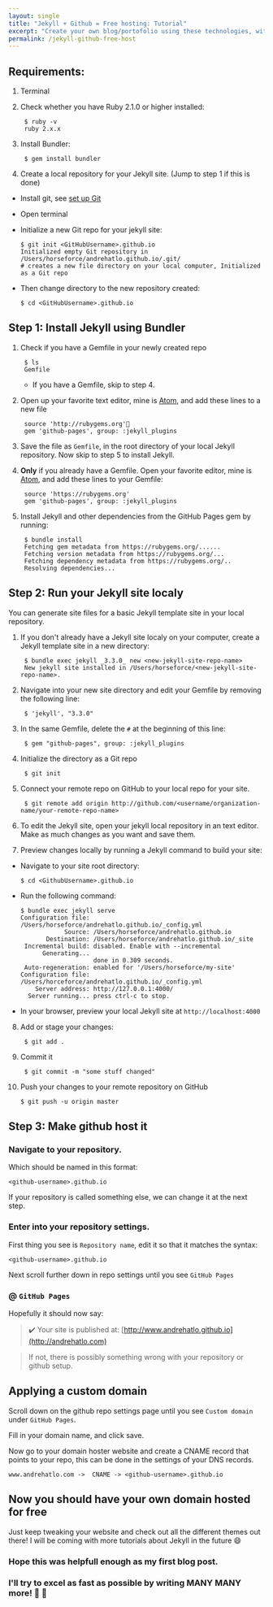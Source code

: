 ```yaml
---
layout: single
title: "Jekyll + Github = Free hosting: Tutorial"
excerpt: "Create your own blog/portofolio using these technologies, with no hosting fee!"
permalink: /jekyll-github-free-host
---
```


## Requirements:

1. Terminal
2. Check whether you have Ruby 2.1.0 or higher installed:

        $ ruby -v
        ruby 2.x.x

3. Install Bundler:

        $ gem install bundler

4. Create a local repository for your Jekyll site. (Jump to step 1 if this is done)

  * Install git, see [set up Git](https://help.github.com/articles/set-up-git/)
  * Open terminal
  * Initialize a new Git repo for your jekyll site:


        $ git init <GitHubUsername>.github.io
        Initialized empty Git repository in /Users/horseforce/andrehatlo.github.io/.git/
        # creates a new file directory on your local computer, Initialized as a Git repo


  * Then change directory to the new repository created:

        $ cd <GitHubUsername>.github.io


## Step 1: Install Jekyll using Bundler

1. Check if you have a Gemfile in your newly created repo

        $ ls
        Gemfile


    * If you have a Gemfile, skip to step 4.

2. Open up your favorite text editor, mine is [Atom](https://atom.io/), and add these lines to a new file


        source 'http://rubygems.org'
        gem 'github-pages', group: :jekyll_plugins


3. Save the file as `Gemfile`, in the root directory of your local Jekyll repository. Now skip to step 5 to install Jekyll.

4. **Only** if you already have a Gemfile. Open your favorite editor, mine is [Atom](https://atom.io/), and add these lines to your Gemfile:


        source 'https://rubygems.org'
        gem 'github-pages', group: :jekyll_plugins


5. Install Jekyll and other dependencies from the GitHub Pages gem by running:


        $ bundle install
        Fetching gem metadata from https://rubygems.org/......
        Fetching version metadata from https://rubygems.org/...
        Fetching dependency metadata from https://rubygems.org/..
        Resolving dependencies...


## Step 2: Run your Jekyll site localy

You can generate site files for a basic Jekyll template site in your local repository.

1. If you don't already have a Jekyll site localy on your computer, create a Jekyll template site in a new directory:


        $ bundle exec jekyll _3.3.0_ new <new-jekyll-site-repo-name>
        New jekyll site installed in /Users/horseforce/<new-jekyll-site-repo-name>.


2. Navigate into your new site directory and edit your Gemfile by removing the following line:


        $ 'jekyll', "3.3.0"


3. In the same Gemfile, delete the `#` at the beginning of this line:


        $ gem "github-pages", group: :jekyll_plugins


4. Initialize the directory as a Git repo


        $ git init


5. Connect your remote repo on GitHub to your local repo for your site.


        $ git remote add origin http://github.com/<username/organization-name/your-remote-repo-name>


6. To edit the Jekyll site, open your jekyll local repository in an text editor. Make as much changes as you want and save them.

7. Preview changes locally by running a Jekyll command to build your site:

  * Navigate to your site root directory:


        $ cd <GithubUsername>.github.io


  * Run the following command:

    ```
    $ bundle exec jekyll serve
    Configuration file: /Users/horseforce/andrehatlo.github.io/_config.yml
                Source: /Users/horseforce/andrehatlo.github.io
           Destination: /Users/horseforce/andrehatlo.github.io/_site
     Incremental build: disabled. Enable with --incremental
          Generating...
                        done in 0.309 seconds.
     Auto-regeneration: enabled for '/Users/horseforce/my-site'
    Configuration file: /Users/horceforce/andrehatlo.github.io/_config.yml
        Server address: http://127.0.0.1:4000/
      Server running... press ctrl-c to stop.
    ```

  * In your browser, preview your local Jekyll site at `http://localhost:4000`

8. Add or stage your changes:


        $ git add .


9. Commit it


        $ git commit -m "some stuff changed"


10. Push your changes to your remote repository on GitHub


        $ git push -u origin master



## Step 3: Make github host it

### Navigate to your repository.

Which should be named in this format:

    <github-username>.github.io

If your repository is called something else, we can change it at the next step.

### Enter into your repository settings.

First thing you see is `Repository name`, edit it so that it matches the syntax:

    <github-username>.github.io

Next scroll further down in repo settings until you see `GitHub Pages`

### @ `GitHub Pages`

Hopefully it should now say:

> :heavy_check_mark: Your site is published at: [http://www.andrehatlo.github.io](http://andrehatlo.com)

> If not, there is possibly something wrong with your repository or github setup.

## Applying a custom domain

Scroll down on the github repo settings page until you see `Custom domain` under `GitHub Pages`.

Fill in your domain name, and click save.

Now go to your domain hoster website and create a CNAME record that points to your repo, this can be done in the settings of your DNS records.


    www.andrehatlo.com ->  CNAME -> <github-username>.github.io


## Now you should have your own domain hosted for free


Just keep tweaking your website and check out all the different themes out there! I will be coming with more tutorials about Jekyll in the future :smile:


### Hope this was helpfull enough as my first blog post.
### I'll try to excel as fast as possible by writing MANY MANY more! :wave: :wave:

